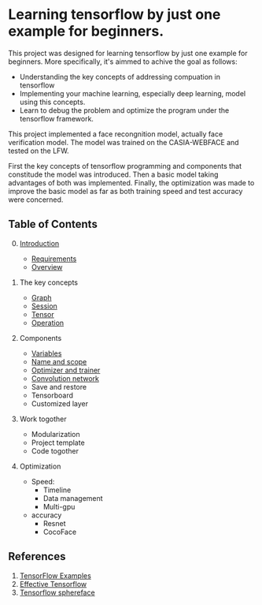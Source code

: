 # Learning tensorflow by just one example for beginners.
This project was designed for learning tensorflow by just one example for beginners. More specifically, it's aimmed to achive the goal as follows:
- Understanding the key concepts of addressing compuation in tensorflow 
- Implementing your machine learning, especially deep learning, model using this concepts. 
- Learn to debug the problem and optimize the program under the tensorflow framework.

This project implemented a face recongnition model, actually face verification model. The model was trained on the CASIA-WEBFACE and tested on the LFW.

First the key concepts of tensorflow programming and components that constitude the model was introduced. Then a basic model taking advantages of both was implemented. Finally, the optimization was made to improve the basic model as far as both training speed and test accuracy were concerned.

## Table of Contents
0. [Introduction](http://study.163.com/course/courseLearn.htm?courseId=1005023019#/learn/video?lessonId=1051308829&courseId=1005023019)
    - [Requirements](https://github.com/yule-li/tensorflow-practice/blob/master/introduction/requirement.md)
    - [Overview](https://github.com/yule-li/tensorflow-practice/blob/master/introduction/overview.md)

1. The key concepts
    - [Graph](https://github.com/yule-li/tensorflow-practice/blob/master/concepts/graph/graph_add.ipynb)
    - [Session](https://github.com/yule-li/tensorflow-practice/blob/master/concepts/session/session_add.ipynb)
    - [Tensor](https://github.com/yule-li/tensorflow-practice/blob/master/concepts/tensor/tensors.ipynb)
    - [Operation](https://github.com/yule-li/tensorflow-practice/blob/master/concepts/operations/basic_operations.ipynb)
2. Components
    - [Variables](https://github.com/yule-li/tensorflow-practice/blob/master/components/variables/variable.ipynb)
    - [Name and scope](https://github.com/yule-li/tensorflow-practice/blob/master/components/scopes/scopes.ipynb)
    - [Optimizer and trainer](https://github.com/yule-li/tensorflow-practice/blob/master/components/optimizer/linear_regression.ipynb)
    - [Convolution network](https://github.com/yule-li/tensorflow-networks/blob/master/networks/sphere_network.py)
    - Save and restore
    - Tensorboard
    - Customized layer
3. Work togother
    - Modularization
    - Project template
    - Code togother
4. Optimization
    - Speed:
        * Timeline
        * Data management
        * Multi-gpu
    - accuracy
        * Resnet
        * CocoFace

## References
1. [TensorFlow Examples](https://github.com/aymericdamien/TensorFlow-Examples)
2. [Effective Tensorflow](https://github.com/vahidk/EffectiveTensorflow)
3. [Tensorflow sphereface](https://github.com/hujun100/tensorflow-sphereface)
